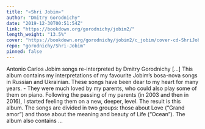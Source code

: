 ```yaml
---
title: "«Shri Jobim»"
author: "Dmitry Gorodnichy"
date: "2019-12-30T00:51:54Z"
link: "https://bookdown.org/gorodnichy/jobim2/"
length_weight: "13.5%"
cover: "https://bookdown.org/gorodnichy/jobim2/c_jobim/cover-cd-ShriJobim.jpg"
repo: "gorodnichy/Shri-Jobim"
pinned: false
---
```


Antonio Carlos Jobim songs re-interpreted by Dmitry Gorodnichy [...] This album contains my interpretations of my favourite Jobim’s bosa-nova songs in Russian and Ukrainian.
These songs have been dear to my heart for many years. -
They were much loved by my parents, who could also play some of them on piano.
Following the passing of my parents (in 2003 and then in 2016), I started feeling them on a new, deeper, level. The result is this album. The songs are divided in two groups: those about Love (“Grand amor”) and those about the meaning and beauty of Life (“Ocean”).
The album also contains ...

